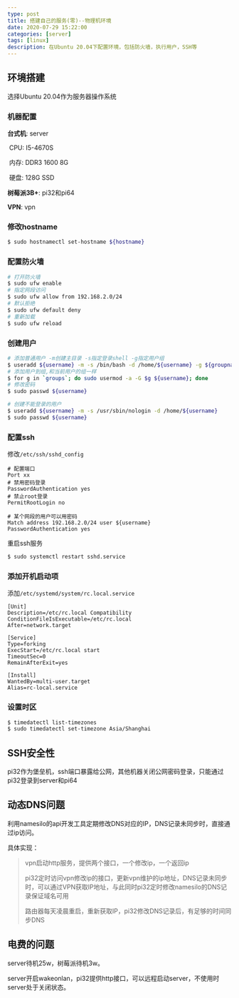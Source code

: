 ```yaml
---
type: post
title: 搭建自己的服务(零)--物理机环境
date: 2020-07-29 15:22:00
categories: [server]
tags: [linux]
description: 在Ubuntu 20.04下配置环境，包括防火墙，执行用户，SSH等
---
```


## 环境搭建

选择Ubuntu 20.04作为服务器操作系统

### 机器配置

**台式机**: server

​	CPU: I5-4670S

​	内存: DDR3 1600 8G

​	硬盘: 128G SSD

**树莓派3B+**: pi32和pi64

**VPN**: vpn


### 修改hostname

```sh
$ sudo hostnamectl set-hostname ${hostname}
```

### 配置防火墙

```sh
# 打开防火墙
$ sudo ufw enable
# 指定网段访问
$ sudo ufw allow from 192.168.2.0/24
# 默认拒绝
$ sudo ufw default deny
# 重新加载
$ sudo ufw reload
```

### 创建用户

```sh
# 添加普通用户 -m创建主目录 -s指定登录shell -g指定用户组
$ useradd ${username} -m -s /bin/bash -d /home/${username} -g ${groupname}
# 添加用户到组,和当前用户的组一样
$ for g in `groups`; do sudo usermod -a -G $g ${username}; done
# 修改密码
$ sudo passwd ${username}

# 创建不能登录的用户
$ useradd ${username} -m -s /usr/sbin/nologin -d /home/${username}
$ sudo passwd ${username}
```

### 配置ssh

修改`/etc/ssh/sshd_config`

```
# 配置端口
Port xx
# 禁用密码登录
PasswordAuthentication yes
# 禁止root登录
PermitRootLogin no

# 某个网段的用户可以用密码
Match address 192.168.2.0/24 user ${username}
PasswordAuthentication yes
```

重启ssh服务
```sh
$ sudo systemctl restart sshd.service
```

### 添加开机启动项
添加`/etc/systemd/system/rc.local.service`

```
[Unit]
Description=/etc/rc.local Compatibility
ConditionFileIsExecutable=/etc/rc.local
After=network.target

[Service]
Type=forking
ExecStart=/etc/rc.local start
TimeoutSec=0
RemainAfterExit=yes

[Install]
WantedBy=multi-user.target
Alias=rc-local.service
```

### 设置时区
```sh
$ timedatectl list-timezones
$ sudo timedatectl set-timezone Asia/Shanghai
```

## SSH安全性
pi32作为堡垒机，ssh端口暴露给公网，其他机器关闭公网密码登录，只能通过pi32登录到server和pi64

## 动态DNS问题
利用namesilo的api开发工具定期修改DNS对应的IP，DNS记录未同步时，直接通过ip访问。

具体实现：

> vpn启动http服务，提供两个接口，一个修改ip，一个返回ip
>
> pi32定时访问vpn修改ip的接口，更新vpn维护的ip地址，DNS记录未同步时，可以通过VPN获取IP地址，与此同时pi32定时修改namesilo的DNS记录保证域名可用
>
> 路由器每天凌晨重启，重新获取IP，pi32修改DNS记录后，有足够的时间同步DNS

## 电费的问题

server待机25w，树莓派待机3w。

server开启wakeonlan，pi32提供http接口，可以远程启动server，不使用时server处于关闭状态。